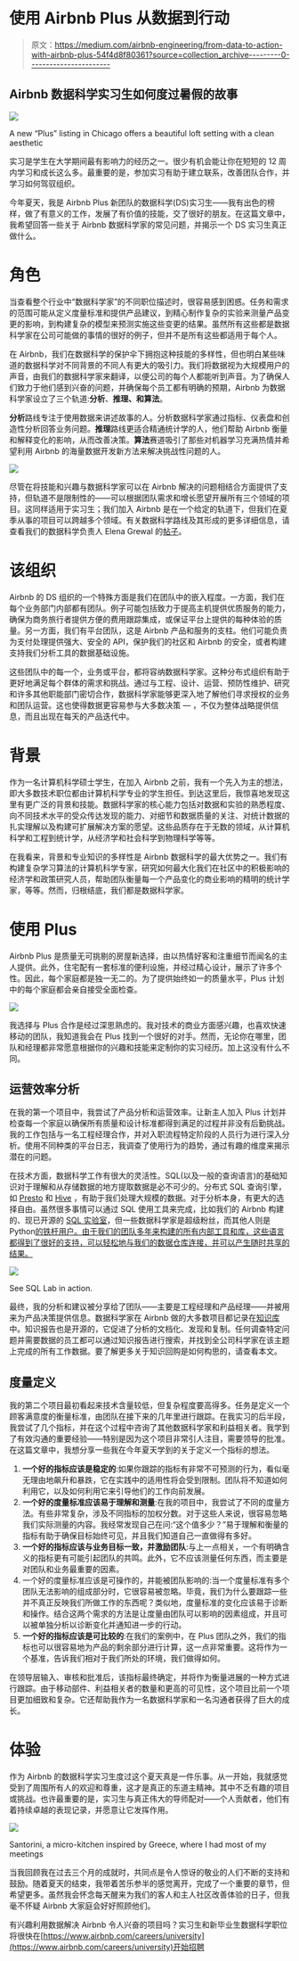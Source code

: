 # 使用 Airbnb Plus 从数据到行动

> 原文：<https://medium.com/airbnb-engineering/from-data-to-action-with-airbnb-plus-54f4d8f80361?source=collection_archive---------0----------------------->

## Airbnb 数据科学实习生如何度过暑假的故事

![](img/2c3fe03dd505d4abd27c22795c61b498.png)

A new “Plus” listing in Chicago offers a beautiful loft setting with a clean aesthetic

实习是学生在大学期间最有影响力的经历之一。很少有机会能让你在短短的 12 周内学习和成长这么多。最重要的是，参加实习有助于建立联系，改善团队合作，并学习如何驾驭组织。

今年夏天，我是 Airbnb Plus 新团队的数据科学(DS)实习生——我有出色的榜样，做了有意义的工作，发展了有价值的技能，交了很好的朋友。在这篇文章中，我希望回答一些关于 Airbnb 数据科学家的常见问题，并揭示一个 DS 实习生真正做什么。

# 角色

当查看整个行业中“数据科学家”的不同职位描述时，很容易感到困惑。任务和需求的范围可能从定义度量标准和提供产品建议，到精心制作复杂的实验来测量产品变更的影响，到构建复杂的模型来预测实施这些变更的结果。虽然所有这些都是数据科学家在公司可能做的事情的很好的例子，但并不是所有这些都适用于每个人。

在 Airbnb，我们在数据科学的保护伞下拥抱这种技能的多样性，但也明白某些味道的数据科学对不同背景的不同人有更大的吸引力。我们将数据视为大规模用户的声音，由我们的数据科学家来翻译，以便公司的每个人都能听到声音。为了确保人们致力于他们感到兴奋的问题，并确保每个员工都有明确的预期，Airbnb 为数据科学家设立了三个轨道:**分析**、**推理、**和**算法**。

**分析**路线专注于使用数据来讲述故事的人。分析数据科学家通过指标、仪表盘和创造性分析回答业务问题。**推理**路线更适合精通统计学的人，他们帮助 Airbnb 衡量和解释变化的影响，从而改善决策。**算法**赛道吸引了那些对机器学习充满热情并希望利用 Airbnb 的海量数据开发新方法来解决挑战性问题的人。

![](img/dc7beb3a83c749c50ae3888254b376ae.png)

尽管在将技能和兴趣与数据科学家可以在 Airbnb 解决的问题相结合方面提供了支持，但轨道不是限制性的——可以根据团队需求和增长愿望开展所有三个领域的项目。这同样适用于实习生；我们加入 Airbnb 是在一个给定的轨道下，但我们在夏季从事的项目可以跨越多个领域。有关数据科学路线及其形成的更多详细信息，请查看我们的数据科学负责人 Elena Grewal 的[帖子](https://www.linkedin.com/pulse/one-data-science-job-doesnt-fit-all-elena-grewal/)。

# 该组织

Airbnb 的 DS 组织的一个特殊方面是我们在团队中的嵌入程度。一方面，我们在每个业务部门内部都有团队。例子可能包括致力于提高主机提供优质服务的能力，确保为商务旅行者提供方便的费用跟踪集成，或保证平台上提供的每种体验的质量。另一方面，我们有平台团队，这是 Airbnb 产品和服务的支柱。他们可能负责为支付处理提供强大、安全的 API，保护我们的社区和 Airbnb 的安全，或者构建支持我们分析工具的数据基础设施。

这些团队中的每一个，业务或平台，都将容纳数据科学家。这种分布式组织有助于更好地满足每个群体的需求和挑战。通过与工程、设计、运营、预防性维护、研究和许多其他职能部门密切合作，数据科学家能够更深入地了解他们寻求授权的业务和团队运营。这也使得数据更容易参与大多数决策 *—* ，不仅为整体战略提供信息，而且出现在每天的产品迭代中。

# 背景

作为一名计算机科学硕士学生，在加入 Airbnb 之前，我有一个先入为主的想法，即大多数技术职位都由计算机科学专业的学生担任。到达这里后，我惊喜地发现这里有更广泛的背景和技能。数据科学家的核心能力包括对数据和实验的熟悉程度、向不同技术水平的受众传达发现的能力、对细节和数据质量的关注、对统计数据的扎实理解以及构建可扩展解决方案的愿望。这些品质存在于无数的领域，从计算机科学和工程到统计学，从经济学和社会科学到物理科学等等。

在我看来，背景和专业知识的多样性是 Airbnb 数据科学的最大优势之一。我们有构建复杂学习算法的计算机科学专家，研究如何最大化我们在社区中的积极影响的经济学和政策研究人员，帮助团队衡量每一个产品变化的商业影响的精明的统计学家，等等。然而，归根结底，我们都是数据科学家。

# 使用 Plus

Airbnb Plus 是质量无可挑剔的房屋新选择，由以热情好客和注重细节而闻名的主人提供。此外，住宅配有一套标准的便利设施，并经过精心设计，展示了许多个性。因此，每个家庭都是独一无二的。为了提供始终如一的质量水平，Plus 计划中的每个家庭都会亲自接受全面检查。

![](img/4b2188ed3225e0d90c04649d27980bb8.png)

我选择与 Plus 合作是经过深思熟虑的。我对技术的商业方面感兴趣，也喜欢快速移动的团队，我知道我会在 Plus 找到一个很好的对手。然而，无论你在哪里，团队和经理都非常愿意根据你的兴趣和技能来定制你的实习经历。加上这没有什么不同。

## 运营效率分析

在我的第一个项目中，我尝试了产品分析和运营效率。让新主人加入 Plus 计划并检查每一个家庭以确保所有质量和设计标准都得到满足的过程并非没有后勤挑战。我的工作包括与一名工程经理合作，并对入职流程特定阶段的人员行为进行深入分析。使用不同种类的平台日志，我调查了使用行为的趋势，通过有趣的维度来揭示潜在的问题。

在技术方面，数据科学工作有很大的灵活性。SQL(以及一般的查询语言)的基础知识对于理解和从存储数据的地方提取数据是必不可少的。分布式 SQL 查询引擎，如 [Presto](https://prestodb.io/) 和 [Hive](https://hive.apache.org/) ，有助于我们处理大规模的数据。对于分析本身，有更大的选择自由。虽然很多事情可以通过 SQL 使用工具来完成，比如我们的 Airbnb 构建的、现已开源的 [SQL 实验室](https://superset.incubator.apache.org/sqllab.html)，但一些数据科学家是超级粉丝，而其他人则是 Python[的铁杆用户。由于我们的团队多年来构建的所有内部工具和库，这些语言都得到了很好的支持，可以轻松地与我们的数据仓库连接，并可以产生随时共享的结果。](https://www.python.org/)

![](img/f6340fdb2094813410c31ee2d6dfbb40.png)

See SQL Lab in action.

最终，我的分析和建议被分享给了团队——主要是工程经理和产品经理——并被用来为产品决策提供信息。数据科学家在 Airbnb 做的大多数项目都记录在[知识库](https://github.com/airbnb/knowledge-repo)中。知识报告也是开源的，它促进了分析的文档化、发现和复制。任何调查特定问题并需要数据的员工都可以通过知识报告进行搜索，并找到全公司科学家在该主题上完成的所有工作数据。要了解更多关于知识回购是如何构思的，请查看本文。

## 度量定义

我的第二个项目最初看起来技术含量较低，但复杂程度要高得多。任务是定义一个顾客满意度的衡量标准，由团队在接下来的几年里进行跟踪。在我实习的后半段，我尝试了几个指标，并在这个过程中咨询了其他数据科学家和利益相关者。我学到了有效沟通的重要经验——特别是因为这个项目非常引人注目，需要领导的批准。在这篇文章中，我想分享一些我在今年夏天学到的关于定义一个指标的想法。

1.  **一个好的指标应该是稳定的**:如果你跟踪的指标有非常不可预测的行为，看似毫无理由地飙升和暴跌，它在实践中的适用性将会受到限制。团队将不知道如何利用它，以及如何利用它来引导他们的工作向前发展。
2.  **一个好的度量标准应该易于理解和测量**:在我的项目中，我尝试了不同的度量方法。有些非常复杂，涉及不同指标的加权分数。对于这些人来说，很容易忽略我们实际测量的内容。我经常发现自己在问:“这个值多少？”易于理解和衡量的指标有助于确保目标始终可见，并且我们知道自己一直做得有多好。
3.  **一个好的指标应该与业务目标一致，并激励团队**:与上一点相关，一个有明确含义的指标更有可能引起团队的共鸣。此外，它不应该测量任何东西，而主要是对团队和业务最重要的因素。
4.  一个好的度量标准应该是可操作的，并能被团队影响的:当一个度量标准有多个团队无法影响的组成部分时，它很容易被忽略。毕竟，我们为什么要跟踪一些并不真正反映我们所做工作的东西呢？类似地，度量标准的变化应该易于诊断和操作。结合这两个需求的方法是让度量由团队可以影响的因素组成，并且可以被单独分析以诊断变化并通知进一步的行动。
5.  **一个好的指标应该是可比较的**:在我们的案例中，在 Plus 团队之外，我们的指标也可以很容易地为产品的剩余部分进行计算，这一点非常重要。这将作为一个基准，告诉我们相对于我们所处的环境，我们做得如何。

在领导层输入、审核和批准后，该指标最终确定，并将作为衡量进展的一种方式进行跟踪。由于移动部件、利益相关者的数量和更高的可见性，这个项目比前一个项目更加细致和复杂。它还帮助我作为一名数据科学家和一名沟通者获得了巨大的成长。

# 体验

作为 Airbnb 的数据科学实习生度过这个夏天真是一件乐事。从一开始，我就感觉受到了周围所有人的欢迎和尊重，这才是真正的东道主精神。其中不乏有趣的项目或挑战。也许最重要的是，实习生与真正伟大的导师配对——个人贡献者，他们有着持续卓越的表现记录，并愿意让它发挥作用。

![](img/13149140322b43d4265f8f040d837a92.png)

Santorini, a micro-kitchen inspired by Greece, where I had most of my meetings

当我回顾我在过去三个月的成就时，共同点是令人惊讶的敬业的人们不断的支持和鼓励。随着夏天的结束，我带着苦乐参半的感觉离开，完成了一个重要的章节，但希望更多。虽然我会怀念每天醒来为我们的客人和主人社区改善体验的日子，但我毫不怀疑 Airbnb 大家庭会好好照顾他们。

有兴趣利用数据解决 Airbnb 令人兴奋的项目吗？实习生和新毕业生数据科学职位将很快在[https://www.airbnb.com/careers/university](https://www.airbnb.com/careers/university)开始招聘